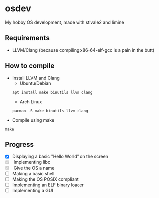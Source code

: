 # osdev
My hobby OS development, made with stivale2 and limine

## Requirements
* LLVM/Clang (because compiling x86-64-elf-gcc is a pain in the butt)

## How to compile
* Install LLVM and Clang
	* Ubuntu/Debian
	```
	apt install make binutils llvm clang
	```
	* Arch Linux
	```
	pacman -S make binutils llvm clang
	```
* Compile using make
```
make
```

## Progress
- [x] Displaying a basic "Hello World" on the screen<br>
<input type="checkbox" disabled checked indeterminate /> Implementing libc<br>
<input type="checkbox" disabled checked indeterminate /> Give the OS a name
- [ ] Making a basic shell
- [ ] Making the OS POSIX compliant
- [ ] Implementing an ELF binary loader
- [ ] Implementing a GUI
